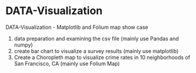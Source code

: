 # DATA-Visualization
DATA-Visualization - Matplotlib and Folium map show case
 1. data preparation and examining the csv file (mainly use Pandas and numpy)
 2. create bar chart to visualize a survey results (mainly use matplotlib)
 3. Create a Choropleth map to visualize crime rates in 10 neighborhoods of San Francisco, CA (mainly use Folium Map)
